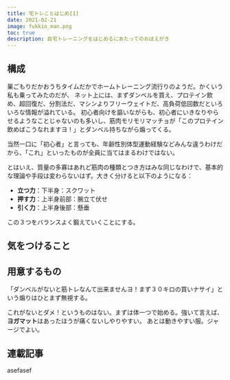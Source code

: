 ```yaml
---
title: 宅トレことはじめ[1]
date: 2021-02-21
image: fukkin_man.png
toc: true
description: 自宅トレーニングをはじめるにあたってのおぼえがき
---
```


## 構成

巣ごもりだかおうちタイムだかでホームトレーニング流行りのようだ。かくいう私も乗ってみたのだが、
ネット上には、まずダンベルを買え、プロテイン飲め、超回復だ、分割法だ、マシンよりフリーウェイトだ、高負荷低回数だといろいろな情報が溢れている。
初心者向けを謳いながらも、初心者にいきなりやらせるようなことじゃないのも多いし、筋肉モリモリマッチョが「このプロテイン飲めばこうなれますヨ！」とダンベル持ちながら煽ってくる。

当然一口に「初心者」と言っても、年齢性別体型運動経験などみんな違うわけだから、「これ」といったものが全員に当てはまるわけではない。

とはいえ、質量の多寡はあれど筋肉の種類とつき方はみな同じなわけで、基本的な理論や手段は変わらないはず。大きく分けると以下のようになる：

+ **立つ力**：下半身：スクワット
+ **押す力**：上半身前部：腕立て伏せ
+ **引く力**：上半身後部：懸垂

この３つをバランスよく鍛えていくことにする。

## 気をつけること

## 用意するもの
「ダンベルがないと筋トレなんて出来ませんヨ！まず３０キロの買いナサイ」という煽りはひとまず無視する。

これがないとダメ！というものはない。まずは体一つで始める。強いて言えば、**ヨガマット**はあったほうが痛くないしやりやすい。
あとは動きやすい服。ジャージでよい。

## 連載記事
<PostLink slug="workout/02_squat"/>
<PostLink slug="workout/03_pushup"/>
<PostLink slug="workout/04_pullup"/>


asefasef

